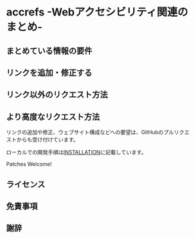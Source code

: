 # accrefs -Webアクセシビリティ関連のまとめ- 

## まとめている情報の要件

## リンクを追加・修正する

## リンク以外のリクエスト方法

## より高度なリクエスト方法

リンクの追加や修正、ウェブサイト構成などへの要望は、GitHubのプルリクエストからも受け付けています。

ローカルでの開発手順は[INSTALLATION](INSTALLATION.md)に記載しています。

Patches Welcome!

## ライセンス

## 免責事項

## 謝辞